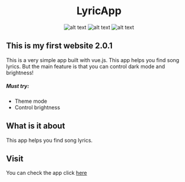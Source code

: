 <div align="center">
<h1>LyricApp </h1>
  
![alt text](https://img.shields.io/badge/My%20first%20website-2.0.1-green)  ![alt text](https://img.shields.io/badge/Made%20by-Max-brightgreen)  ![alt text](https://img.shields.io/badge/Made%20with-Vue-brightgreen)
</div>

## This is my first website 2.0.1

This is a very simple app built with vue.js. This app helps you find song lyrics. But the main feature is that you can control dark mode and brightness!

##### Must try:

- Theme mode
- Control brightness 

## What is it about

This app helps you find song lyrics.

## Visit

You can check the app click [here](https://lyric-app-vue.netlify.app/)

